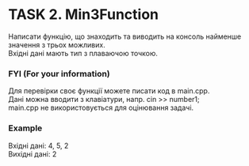 # TASK 2.  Min3Function
Написати функцію, що знаходить та виводить на консоль найменше значення з трьох можливих.\
Вхідні дані мають тип з плаваючою точкою.

### FYI (For your information)
Для перевірки своє функції можете писати код в main.cpp.\
Дані  можна вводити з клавіатури,  напр.  cin >> number1;\
main.cpp не використовується для оцінювання задачі.


### Example
Вхідні дані:    4, 5, 2\
Вихідні дані:   2

